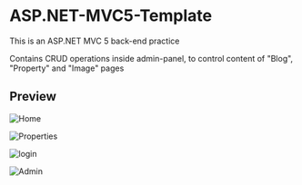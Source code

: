 # ASP.NET-MVC5-Template
This is an ASP.NET MVC 5 back-end practice

Contains CRUD operations inside admin-panel, to control content of "Blog", "Property" and "Image" pages

## Preview
![Home](https://user-images.githubusercontent.com/36487462/78136810-77cb6e00-7439-11ea-9d50-7e45cb13eb2a.PNG)

![Properties](https://user-images.githubusercontent.com/36487462/78136782-6eda9c80-7439-11ea-881a-a7fc0d4cbe99.PNG)

![login](https://user-images.githubusercontent.com/36487462/78136768-6b471580-7439-11ea-86a2-796734a1de53.PNG)

![Admin](https://user-images.githubusercontent.com/36487462/78136754-65e9cb00-7439-11ea-828c-5704e1205bee.PNG)
